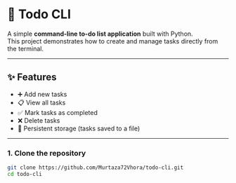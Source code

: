 # 📝 Todo CLI

A simple **command-line to-do list application** built with Python.  
This project demonstrates how to create and manage tasks directly from the terminal.

---

## ✨ Features
- ➕ Add new tasks
- 📋 View all tasks
- ✅ Mark tasks as completed
- ❌ Delete tasks
- 💾 Persistent storage (tasks saved to a file)

---

### 1. Clone the repository
```bash
git clone https://github.com/Murtaza72Vhora/todo-cli.git
cd todo-cli
